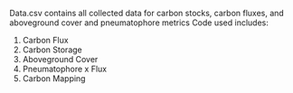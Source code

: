 Data.csv contains all collected data for carbon stocks, carbon fluxes, and aboveground cover and pneumatophore metrics
Code used includes:
1. Carbon Flux
2. Carbon Storage
3. Aboveground Cover
4. Pneumatophore x Flux
5. Carbon Mapping
   
